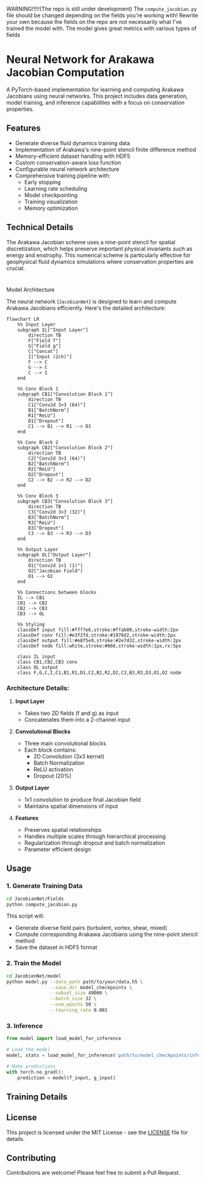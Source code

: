WARNING!!!!!(The repo is still under development)
The ``` compute_jacobian.py ``` file should be changed depending on the fields you're working with!
Rewrite your own because the fields on the repo are not necessarily what I've trained the model with. 
The model gives great metrics with various types of fields

# Neural Network for Arakawa Jacobian Computation

A PyTorch-based implementation for learning and computing Arakawa Jacobians using neural networks. This project includes data generation, model training, and inference capabilities with a focus on conservation properties.

## Features

- Generate diverse fluid dynamics training data
- Implementation of Arakawa's nine-point stencil finite difference method
- Memory-efficient dataset handling with HDF5
- Custom conservation-aware loss function
- Configurable neural network architecture
- Comprehensive training pipeline with:
  - Early stopping
  - Learning rate scheduling
  - Model checkpointing
  - Training visualization
  - Memory optimization

## Technical Details

The Arakawa Jacobian scheme uses a nine-point stencil for spatial discretization, which helps preserve important physical invariants such as energy and enstrophy. This numerical scheme is particularly effective for geophysical fluid dynamics simulations where conservation properties are crucial.

#
Model Architecture

The neural network (`JacobianNet`) is designed to learn and compute Arakawa Jacobians efficiently. Here's the detailed architecture:

```mermaid
flowchart LR
    %% Input Layer
    subgraph IL["Input Layer"]
        direction TB
        F["Field f"]
        G["Field g"]
        C["Concat"]
        I["Input (2ch)"]
        F --> C
        G --> C
        C --> I
    end

    %% Conv Block 1
    subgraph CB1["Convolution Block 1"]
        direction TB
        C1["Conv2d 3×3 (64)"]
        B1["BatchNorm"]
        R1["ReLU"]
        D1["Dropout"]
        C1 --> B1 --> R1 --> D1
    end

    %% Conv Block 2
    subgraph CB2["Convolution Block 2"]
        direction TB
        C2["Conv2d 3×3 (64)"]
        B2["BatchNorm"]
        R2["ReLU"]
        D2["Dropout"]
        C2 --> B2 --> R2 --> D2
    end

    %% Conv Block 3
    subgraph CB3["Convolution Block 3"]
        direction TB
        C3["Conv2d 3×3 (32)"]
        B3["BatchNorm"]
        R3["ReLU"]
        D3["Dropout"]
        C3 --> B3 --> R3 --> D3
    end

    %% Output Layer
    subgraph OL["Output Layer"]
        direction TB
        O1["Conv2d 1×1 (1)"]
        O2["Jacobian Field"]
        O1 --> O2
    end

    %% Connections between blocks
    IL --> CB1
    CB1 --> CB2
    CB2 --> CB3
    CB3 --> OL

    %% Styling
    classDef input fill:#fff7e6,stroke:#ffab00,stroke-width:2px
    classDef conv fill:#e3f2fd,stroke:#1976d2,stroke-width:2px
    classDef output fill:#e8f5e9,stroke:#2e7d32,stroke-width:2px
    classDef node fill:white,stroke:#666,stroke-width:1px,rx:5px
    
    class IL input
    class CB1,CB2,CB3 conv
    class OL output
    class F,G,C,I,C1,B1,R1,D1,C2,B2,R2,D2,C3,B3,R3,D3,O1,O2 node
```
### Architecture Details:

1. **Input Layer**
   - Takes two 2D fields (f and g) as input
   - Concatenates them into a 2-channel input

2. **Convolutional Blocks**
   - Three main convolutional blocks
   - Each block contains:
     - 2D Convolution (3x3 kernel)
     - Batch Normalization
     - ReLU activation
     - Dropout (20%)

3. **Output Layer**
   - 1x1 convolution to produce final Jacobian field
   - Maintains spatial dimensions of input

4. **Features**
   - Preserves spatial relationships
   - Handles multiple scales through hierarchical processing
   - Regularization through dropout and batch normalization
   - Parameter efficient design

## Usage

### 1. Generate Training Data

```bash
cd JacobianNet/Fields
python compute_jacobian.py
```

This script will:
- Generate diverse field pairs (turbulent, vortex, shear, mixed)
- Compute corresponding Arakawa Jacobians using the nine-point stencil method
- Save the dataset in HDF5 format

### 2. Train the Model

```bash
cd JacobienNet/model
python model.py --data_path path/to/your/data.h5 \
                --save_dir model_checkpoints \
                --subset_size 49000 \
                --batch_size 32 \
                --num_epochs 50 \
                --learning_rate 0.001
```
 
### 3. Inference

```python
from model import load_model_for_inference

# Load the model
model, stats = load_model_for_inference('path/to/model_checkpoints/inference_model.pt')

# Make predictions
with torch.no_grad():
    prediction = model(f_input, g_input)
```

## Training Details


## License

This project is licensed under the MIT License - see the [LICENSE](LICENSE) file for details.

## Contributing

Contributions are welcome! Please feel free to submit a Pull Request.


